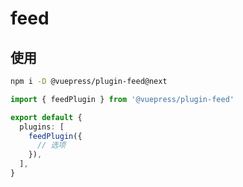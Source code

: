 # feed

<NpmBadge package="@vuepress/plugin-feed" />

## 使用

```bash
npm i -D @vuepress/plugin-feed@next
```

```ts title=".vuepress/config.ts"
import { feedPlugin } from '@vuepress/plugin-feed'

export default {
  plugins: [
    feedPlugin({
      // 选项
    }),
  ],
}
```
